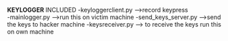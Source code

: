 **KEYLOGGER**
INCLUDED
-keyloggerclient.py      -->record keypress 	
-mainlogger.py     	 -->run this on victim machine
-send_keys_server.py	 -->send the keys to hacker machine
-keysreceiver.py	 --> to receive the keys run this on own machine


